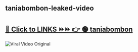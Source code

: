 
 ## taniabombon-leaked-video 

# <h2><a href="https://clipsfans.com/taniabombon&ref=git">🔗 Click to LINKS ⏩⏩ 👉 🟢 taniabombon </a></h2>

<a href="https://clipsfans.com/taniabombon&ref=git" rel="nofollow" data-target="animated-image.originalLink"><img src="https://i.ibb.co.com/xMMVF88/686577567.gif" alt="Viral Video Original" style="max-width: 100%; display: inline-block;" data-target="animated-image.originalImage"></a>

